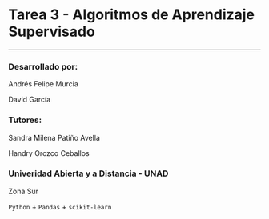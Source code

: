 # Tarea 3 - Algoritmos de Aprendizaje Supervisado

<hr>

### Desarrollado por:
Andrés Felipe Murcia

David García

### Tutores:
Sandra Milena Patiño Avella

Handry Orozco Ceballos

### Univeridad Abierta y a Distancia - UNAD 
Zona Sur

`Python` + `Pandas` + `scikit-learn`